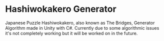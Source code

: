 # Hashiwokakero Generator

 Japanese Puzzle Hashiwokakero, also known as The Bridges, Generator Algorithm made in Unity with C#. Currently due to some algorithmic issues it's not completely working but it will be worked on in the future.

